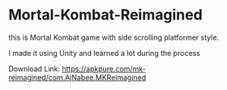 # Mortal-Kombat-Reimagined
this is Mortal Kombat game with side scrolling platformer style.

I made it using Unity and learned a lot during the process

Download Link:
https://apkpure.com/mk-reimagined/com.AjNabee.MKReimagined
